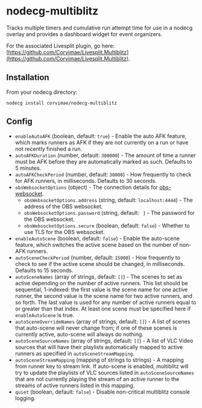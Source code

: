 # nodecg-multiblitz

Tracks multiple timers and cumulative run attempt time for use in a nodecg overlay and provides a dashboard widget for event organizers.

For the associated Livesplit plugin, go here: [https://github.com/Corvimae/Livesplit.Multiblitz](https://github.com/Corvimae/Livesplit.Multiblitz).

## Installation

From your nodecg directory:

```
nodecg install corvimae/nodecg-multiblitz
```

## Config

* `enableAutoAFK` (boolean, default: `true`) - Enable the auto AFK feature, which marks runners as AFK if they are not currently on a run or have not recently finished a run.
* `autoAFKDuration` (number, default: `300000`) - The amount of time a runner must be AFK before they are automatically marked as such. Defaults to 5 minutes.
* `autoAFKCheckPeriod` (number, default: `30000`) - How frequently to check for AFK runners, in milliseconds. Defaults to 30 seconds.
* `obsWebsocketOptions` (object) - The connection details for [obs-websocket](https://github.com/obsproject/obs-websocket).
  * `obsWebsocketOptions.address` (string, default: `localhost:4444`) - The address of the OBS websocket.
  * `obsWebsocketOptions.password` (string, default: ` `) - The password for the OBS websocket.
  * `obsWebsocketOptions.secure` (boolean, default: `false`) - Whether to use TLS for the OBS websocket.
* `enableAutoScene` (boolean, default: `false`) - Enable the auto-scene feature, which switches the active scene based on the number of non-AFK runners.
* `autoSceneCheckPeriod` (number, default: `15000`) - How frequently to check to see if the active scene should be changed, in milliseconds. Defaults to 15 seconds.
* `autoSceneNames` (array of strings, default: `[]`) - The scenes to set as active depending on the number of active runners. This list should be sequential, 1-indexed: the first value is the scene name for one active runner, the second value is the scene name for two active runners, and so forth. The last value is used for any number of active runners equal to or greater than that index. At least one scene must be specified here if `enableAutoScene` is true.
* `autoSceneOverrideNames` (array of strings, default: `[]`) - A list of scenes that auto-scene will never change from; if one of these scenes is currently active, auto-scene will always do nothing.
* `autoSceneSourceNames` (array of strings, default: `[]`) - A list of VLC Video sources that will have their playlists automatically mapped to active runners as specified in `autoSceneStreamMapping`.
* `autoSceneStreamMapping` (mapping of strings to strings) - A mapping from runner key to stream link. If auto-scene is enabled, multiblitz will try to update the playlists of VLC sources listed in `autoSceneSourceNames` that are not currently playing the stream of an active runner to the streams of active runners listed in this mapping.
* `quiet` (boolean, default: `false`) - Disable non-critical multiblitz console logging.